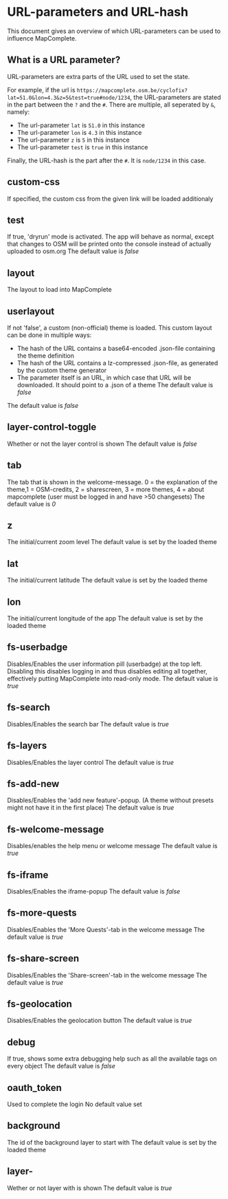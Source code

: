 URL-parameters and URL-hash
============================

This document gives an overview of which URL-parameters can be used to influence MapComplete.

What is a URL parameter?
------------------------

URL-parameters are extra parts of the URL used to set the state.

For example, if the url is `https://mapcomplete.osm.be/cyclofix?lat=51.0&lon=4.3&z=5&test=true#node/1234`,
the URL-parameters are stated in the part between the `?` and the `#`. There are multiple, all seperated by `&`, namely:

- The url-parameter `lat` is `51.0` in this instance
- The url-parameter `lon` is `4.3` in this instance
- The url-parameter `z` is `5` in this instance
- The url-parameter `test` is `true` in this instance

Finally, the URL-hash is the part after the `#`. It is `node/1234` in this case.


custom-css
------------
If specified, the custom css from the given link will be loaded additionaly

test
------
If true, 'dryrun' mode is activated. The app will behave as normal, except that changes to OSM will be printed onto the console instead of actually uploaded to osm.org
The default value is _false_

layout
--------
The layout to load into MapComplete

userlayout
------------

If not 'false', a custom (non-official) theme is loaded. This custom layout can be done in multiple ways:

- The hash of the URL contains a base64-encoded .json-file containing the theme definition
- The hash of the URL contains a lz-compressed .json-file, as generated by the custom theme generator
- The parameter itself is an URL, in which case that URL will be downloaded. It should point to a .json of a theme
  The default value is _false_

The default value is _false_

layer-control-toggle
----------------------
Whether or not the layer control is shown
The default value is _false_

tab
-----
The tab that is shown in the welcome-message. 0 = the explanation of the theme,1 = OSM-credits, 2 = sharescreen, 3 = more themes, 4 = about mapcomplete (user must be logged in and have >50 changesets)
The default value is _0_

z
---
The initial/current zoom level
The default value is set by the loaded theme

lat
-----
The initial/current latitude
The default value is set by the loaded theme

lon
-----
The initial/current longitude of the app
The default value is set by the loaded theme

fs-userbadge
--------------
Disables/Enables the user information pill (userbadge) at the top left. Disabling this disables logging in and thus disables editing all together, effectively putting MapComplete into read-only mode.
The default value is _true_

fs-search
-----------
Disables/Enables the search bar
The default value is _true_

fs-layers
-----------
Disables/Enables the layer control
The default value is _true_

fs-add-new
------------
Disables/Enables the 'add new feature'-popup. (A theme without presets might not have it in the first place)
The default value is _true_

fs-welcome-message
--------------------
Disables/enables the help menu or welcome message
The default value is _true_

fs-iframe
-----------
Disables/Enables the iframe-popup
The default value is _false_

fs-more-quests
----------------
Disables/Enables the 'More Quests'-tab in the welcome message
The default value is _true_

fs-share-screen
-----------------
Disables/Enables the 'Share-screen'-tab in the welcome message
The default value is _true_

fs-geolocation
----------------
Disables/Enables the geolocation button
The default value is _true_

debug
-------
If true, shows some extra debugging help such as all the available tags on every object
The default value is _false_

oauth_token
-------------
Used to complete the login
No default value set

background
------------
The id of the background layer to start with
The default value is set by the loaded theme

layer-<layer-id>
-----------------
Wether or not layer with _<layer-id>_ is shown
The default value is _true_

